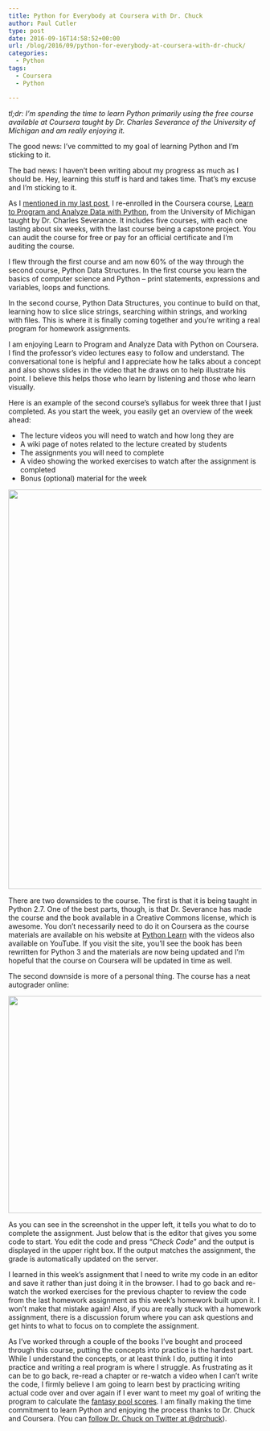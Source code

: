 ```yaml
---
title: Python for Everybody at Coursera with Dr. Chuck
author: Paul Cutler
type: post
date: 2016-09-16T14:58:52+00:00
url: /blog/2016/09/python-for-everybody-at-coursera-with-dr-chuck/
categories:
  - Python
tags:
  - Coursera
  - Python

---
```

_tl;dr: I’m spending the time to learn Python primarily using the free course available at Coursera taught by Dr. Charles Severance of the University of Michigan and am really enjoying it._

The good news: I’ve committed to my goal of learning Python and I’m sticking to it.

The bad news: I haven’t been writing about my progress as much as I should be. Hey, learning this stuff is hard and takes time. That’s my excuse and I’m sticking to it.

As I [mentioned in my last post][1], I re-enrolled in the Coursera course, [Learn to Program and Analyze Data with Python][2], from the University of Michigan taught by Dr. Charles Severance. It includes five courses, with each one lasting about six weeks, with the last course being a capstone project. You can audit the course for free or pay for an official certificate and I’m auditing the course.

I flew through the first course and am now 60% of the way through the second course, Python Data Structures. In the first course you learn the basics of computer science and Python &#8211; print statements, expressions and variables, loops and functions.

In the second course, Python Data Structures, you continue to build on that, learning how to slice slice strings, searching within strings, and working with files. This is where it is finally coming together and you’re writing a real program for homework assignments.

I am enjoying Learn to Program and Analyze Data with Python on Coursera. I find the professor’s video lectures easy to follow and understand. The conversational tone is helpful and I appreciate how he talks about a concept and also shows slides in the video that he draws on to help illustrate his point. I believe this helps those who learn by listening and those who learn visually.

Here is an example of the second course’s syllabus for week three that I just completed. As you start the week, you easily get an overview of the week ahead:

  * The lecture videos you will need to watch and how long they are
  * A wiki page of notes related to the lecture created by students
  * The assignments you will need to complete
  * A video showing the worked exercises to watch after the assignment is completed
  * Bonus (optional) material for the week

<img class="alignnone size-full wp-image-6397" src="https://i0.wp.com/paulcutler.org/blog/wp-content/uploads/2016/09/Screenshot-2016-09-16-09.44.46.png?resize=700%2C793" width="700" height="793" data-recalc-dims="1" />

There are two downsides to the course. The first is that it is being taught in Python 2.7. One of the best parts, though, is that Dr. Severance has made the course and the book available in a Creative Commons license, which is awesome. You don’t necessarily need to do it on Coursera as the course materials are available on his website at [Python Learn][3] with the videos also available on YouTube. If you visit the site, you’ll see the book has been rewritten for Python 3 and the materials are now being updated and I’m hopeful that the course on Coursera will be updated in time as well.

The second downside is more of a personal thing. The course has a neat autograder online:

<img class="alignnone size-full wp-image-6398" src="https://i2.wp.com/paulcutler.org/blog/wp-content/uploads/2016/09/Screenshot-2016-09-16-09.12.06.png?resize=700%2C431" width="700" height="431" data-recalc-dims="1" />

As you can see in the screenshot in the upper left, it tells you what to do to complete the assignment. Just below that is the editor that gives you some code to start. You edit the code and press “_Check Code_” and the output is displayed in the upper right box. If the output matches the assignment, the grade is automatically updated on the server.

I learned in this week’s assignment that I need to write my code in an editor and save it rather than just doing it in the browser. I had to go back and re-watch the worked exercises for the previous chapter to review the code from the last homework assignment as this week’s homework built upon it. I won’t make that mistake again! Also, if you are really stuck with a homework assignment, there is a discussion forum where you can ask questions and get hints to what to focus on to complete the assignment.

As I’ve worked through a couple of the books I’ve bought and proceed through this course, putting the concepts into practice is the hardest part. While I understand the concepts, or at least think I do, putting it into practice and writing a real program is where I struggle. As frustrating as it can be to go back, re-read a chapter or re-watch a video when I can’t write the code, I firmly believe I am going to learn best by practicing writing actual code over and over again if I ever want to meet my goal of writing the program to calculate the [fantasy pool scores][4]. I am finally making the time commitment to learn Python and enjoying the process thanks to Dr. Chuck and Coursera. (You can [follow Dr. Chuck on Twitter at @drchuck][5]).

 [1]: http://paulcutler.org/blog/2016/07/how-time-flies-or-why-i-still-havent-learned-python/
 [2]: https://www.coursera.org/specializations/python
 [3]: https://www.pythonlearn.com
 [4]: http://mlbpool2.com/standings/2015-nfl-pool-standings/
 [5]: https://twitter.com/drchuck